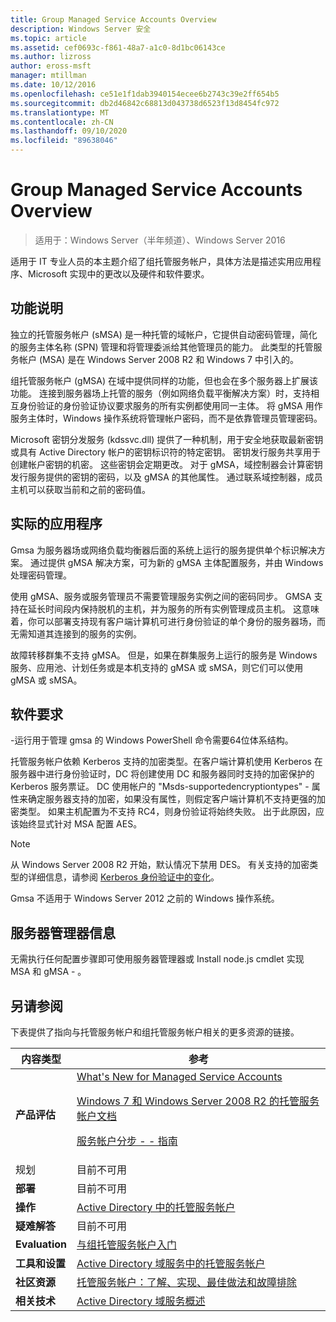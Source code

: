 ```yaml
---
title: Group Managed Service Accounts Overview
description: Windows Server 安全
ms.topic: article
ms.assetid: cef0693c-f861-48a7-a1c0-8d1bc06143ce
ms.author: lizross
author: eross-msft
manager: mtillman
ms.date: 10/12/2016
ms.openlocfilehash: ce51e1f1dab3940154ecee6b2743c39e2ff654b5
ms.sourcegitcommit: db2d46842c68813d043738d6523f13d8454fc972
ms.translationtype: MT
ms.contentlocale: zh-CN
ms.lasthandoff: 09/10/2020
ms.locfileid: "89638046"
---
```

# <a name="group-managed-service-accounts-overview"></a>Group Managed Service Accounts Overview

>适用于：Windows Server（半年频道）、Windows Server 2016

适用于 IT 专业人员的本主题介绍了组托管服务帐户，具体方法是描述实用应用程序、Microsoft 实现中的更改以及硬件和软件要求。


## <a name="feature-description"></a><a name="BKMK_OVER"></a>功能说明
独立的托管服务帐户 (sMSA) 是一种托管的域帐户，它提供自动密码管理，简化的服务主体名称 (SPN) 管理和将管理委派给其他管理员的能力。 此类型的托管服务帐户 (MSA) 是在 Windows Server 2008 R2 和 Windows 7 中引入的。

组托管服务帐户 (gMSA) 在域中提供同样的功能，但也会在多个服务器上扩展该功能。 连接到服务器场上托管的服务（例如网络负载平衡解决方案）时，支持相互身份验证的身份验证协议要求服务的所有实例都使用同一主体。 将 gMSA 用作服务主体时，Windows 操作系统将管理帐户密码，而不是依靠管理员管理密码。

Microsoft 密钥分发服务 \(kdssvc.dll\) 提供了一种机制，用于安全地获取最新密钥或具有 Active Directory 帐户的密钥标识符的特定密钥。 密钥发行服务共享用于创建帐户密钥的机密。 这些密钥会定期更改。 对于 gMSA，域控制器会计算密钥发行服务提供的密钥的密码，以及 gMSA 的其他属性。  通过联系域控制器，成员主机可以获取当前和之前的密码值。

## <a name="practical-applications"></a><a name="BKMK_APP"></a>实际的应用程序
Gmsa 为服务器场或网络负载均衡器后面的系统上运行的服务提供单个标识解决方案。 通过提供 gMSA 解决方案，可为新的 gMSA 主体配置服务，并由 Windows 处理密码管理。

使用 gMSA、服务或服务管理员不需要管理服务实例之间的密码同步。 GMSA 支持在延长时间段内保持脱机的主机，并为服务的所有实例管理成员主机。 这意味着，你可以部署支持现有客户端计算机可进行身份验证的单个身份的服务器场，而无需知道其连接到的服务的实例。

故障转移群集不支持 gMSA。 但是，如果在群集服务上运行的服务是 Windows 服务、应用池、计划任务或是本机支持的 gMSA 或 sMSA，则它们可以使用 gMSA 或 sMSA。

## <a name="software-requirements"></a><a name="BKMK_SOFT"></a>软件要求

\-运行用于管理 gmsa 的 Windows PowerShell 命令需要64位体系结构。

托管服务帐户依赖 Kerberos 支持的加密类型。在客户端计算机使用 Kerberos 在服务器中进行身份验证时，DC 将创建使用 DC 和服务器同时支持的加密保护的 Kerberos 服务票证。 DC 使用帐户的 "Msds-supportedencryptiontypes" \- 属性来确定服务器支持的加密，如果没有属性，则假定客户端计算机不支持更强的加密类型。 如果主机配置为不支持 RC4，则身份验证将始终失败。 出于此原因，应该始终显式针对 MSA 配置 AES。

> [!NOTE]
> 从 Windows Server 2008 R2 开始，默认情况下禁用 DES。 有关支持的加密类型的详细信息，请参阅 [Kerberos 身份验证中的变化](/previous-versions/windows/it-pro/windows-server-2008-R2-and-2008/dd560670(v=ws.10))。

Gmsa 不适用于 Windows Server 2012 之前的 Windows 操作系统。

## <a name="server-manager-information"></a>服务器管理器信息
无需执行任何配置步骤即可使用服务器管理器或 Install node.js cmdlet 实现 MSA 和 gMSA \- 。

## <a name="see-also"></a><a name="BKMK_LINKS"></a>另请参阅
下表提供了指向与托管服务帐户和组托管服务帐户相关的更多资源的链接。

|内容类型|参考|
|--------|-------|
|**产品评估**|[What's New for Managed Service Accounts](what-s-new-for-managed-service-accounts.md)<p>[Windows 7 和 Windows Server 2008 R2 的托管服务帐户文档](/previous-versions/windows/it-pro/windows-server-2008-R2-and-2008/ff641731(v=ws.10))<p>[服务帐户分步 \- \- 指南](/previous-versions/windows/it-pro/windows-server-2008-R2-and-2008/dd548356(v=ws.10))|
|规划|目前不可用|
|**部署**|目前不可用|
|**操作**|[Active Directory 中的托管服务帐户](/previous-versions/windows/it-pro/windows-server-2008-R2-and-2008/dd378925(v=ws.10))|
|**疑难解答**|目前不可用|
|**Evaluation**|[与组托管服务帐户入门](getting-started-with-group-managed-service-accounts.md)|
|**工具和设置**|[Active Directory 域服务中的托管服务帐户](/previous-versions/windows/it-pro/windows-server-2008-R2-and-2008/dd378925(v=ws.10))|
|**社区资源**|[托管服务帐户：了解、实现、最佳做法和故障排除](/archive/blogs/askds/managed-service-accounts-understanding-implementing-best-practices-and-troubleshooting)|
|**相关技术**|[Active Directory 域服务概述](active-directory-domain-services-overview.md)|